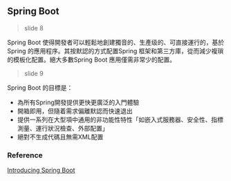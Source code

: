## Spring Boot

> slide 8

Spring Boot 使得開發者可以輕鬆地創建獨音的、生產级的、可直接運行的，基於Spring 的應用程序。其按默認的方式配置Spring 框架和第三方庫，從而減少複瑣的模板化配置。絕大多數Spring Boot 應用僅需非常少的配置。

> slide 9

Spring Boot 的目標是：

* 為所有Spring開發提供更快更廣泛的入門體驗
* 開箱即用，但隨着需求偏離默認而快速退出
* 提供一系列在大型項中通用的非功能性特性「如嵌入式服務器、安全性、指標測量、運行狀況檢查、外部配置」
* 絕對不生成代碼且無需XML配置


### Reference
[Introducing Spring Boot](https://docs.spring.io/spring-boot/docs/current/reference/html/getting-started-introducing-spring-boot.html)
